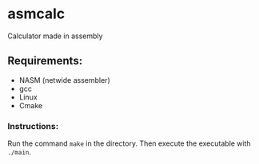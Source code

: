 # asmcalc
Calculator made in assembly

## Requirements:

* NASM (netwide assembler)
* gcc
* Linux
* Cmake

### Instructions:

Run the command ```make``` in the directory.
Then execute the executable with ```./main```.
